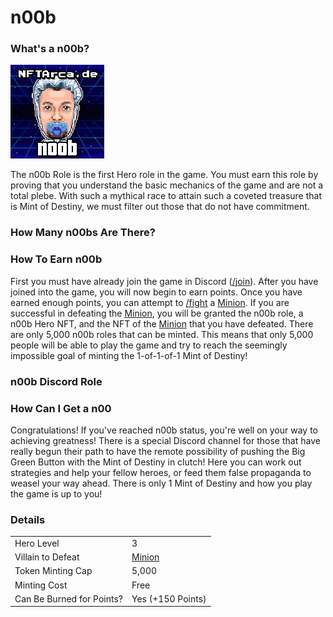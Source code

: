 # n00b

### What's a n00b?

![](../../.gitbook/assets/53.png)



The n00b Role is the first Hero role in the game. You must earn this role by proving that you understand the basic mechanics of the game and are not a total plebe. With such a mythical race to attain such a coveted treasure that is Mint of Destiny, we must filter out those that do not have commitment.

### How Many n00bs Are There?

### How To Earn n00b



First you must have already join the game in Discord ([/join](../../discord-bot/join.md)). After you have joined into the game, you will now begin to earn points. Once you have earned enough points, you can attempt to [/fight](../../discord-bot/fight.md) a [Minion](../villains/minion.md). If you are successful in defeating the [Minion](../villains/minion.md), you will be granted the n00b role, a n00b Hero NFT, and the NFT of the [Minion](../villains/minion.md) that you have defeated. There are only 5,000 n00b roles that can be minted. This means that only 5,000 people will be able to play the game and try to reach the seemingly impossible goal of minting the 1-of-1-of-1 Mint of Destiny!



### n00b Discord Role

### How Can I Get a n00

Congratulations! If you've reached n00b status, you're well on your way to achieving greatness! There is a special Discord channel for those that have really begun their path to have the remote possibility of pushing the Big Green Button with the Mint of Destiny in clutch! Here you can work out strategies and help your fellow heroes, or feed them false propaganda to weasel your way ahead. There is only 1 Mint of Destiny and how you play the game is up to you!

### Details

|                           |                                 |
| ------------------------- | ------------------------------- |
| Hero Level                | 3                               |
| Villain to Defeat         | [Minion](../villains/minion.md) |
| Token Minting Cap         | 5,000                           |
| Minting Cost              | Free                            |
| Can Be Burned for Points? | Yes (+150 Points)               |
